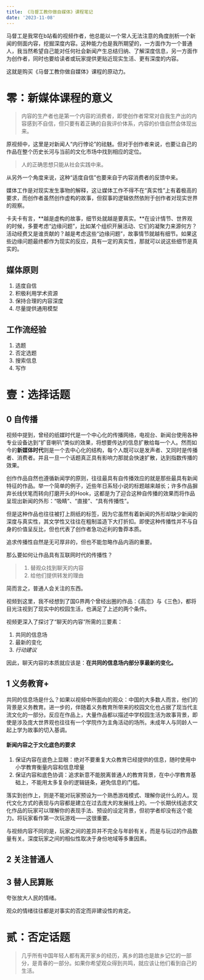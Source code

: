 ```yaml
---
title: 《马督工教你做自媒体》课程笔记
date: '2023-11-08'
---
```

马督工是我常在b站看的视频作者，他总能以一个常人无法注意的角度剖析一个新闻的侧面内容，挖掘深度内容。这种能力也是我所期望的，一方面作为一个普通人，我当然希望自己能对任何社会新闻产生总结归纳、了解深度信息，另一方面作为创作者，同时也要给读者或玩家提供更贴近现实生活、更有深度的内容。

这就是购买《马督工教你做自媒体》课程的原动力。

# 零：新媒体课程的意义

> 内容的生产者也是第一个内容的消费者，即使创作者常常对自我生产出的内容感到不自信，但只要有着正确的自我评价体系，内容的价值自然会体现出来。

原视频中，这里是对新闻人“内行悖论”的祛魅。但对于创作者来说，也要让自己的作品在整个历史长河与当前的文化市场中找到相应的定位。

> 人的正确思想只能从社会实践中来。

从另外一个角度来说，这种“适度自信”也要来自于内容消费者的反馈中来。

媒体工作是对现实发生事物的解释，这让媒体工作不得不在“真实性”上有着极高的要求，而创作者虽然创作虚构的故事，但叙事的逻辑依然依附于创作者对现实世界的观察。

卡夫卡有言，**越是虚构的故事，细节处就越是要真实。**在设计情节、世界观的时候，多要考虑“边缘问题”，比如某个组织开展活动、它们的凝聚力来源何方？活动经费又是谁贡献的？越是考虑这些“边缘问题”，故事情节就越有细节。如果这些边缘问题最终都作为现实的反应，具有一定的真实性，那就可以说这些细节是真实的。

## 媒体原则

1. 适度自信
2. 积极利用学术资源
3. 保持合理的内容深度
4. 尽量提供通用模型

## 工作流经验

1. 选题
2. 否定选题
3. 搜索信息
4. 写作

# 壹：选择话题



## 0 自传播

视频中提到，曾经的纸媒时代是一个中心化的传播网络，电视台、新闻台使用各种专业设备达到“扩音喇叭”类似的效果，将想要传达的信息扩散给每一个人。然而如今的**新媒体时代**则是一个去中心化的结构，每个人既可以是发声者、又同时是传播者、消费者。并且一旦一个话题真正具有影响力那就会快速扩散，达到指数传播的效果。

创作作品自然也遵循新闻学的原则，往往最具有自传播效应的就是那些最具有新闻特征的作品。举一个简单的例子，近些年日系轻小说的标题越来越长；许多作品摒弃长线伏笔而转向打磨开头的Hook，这都是为了迎合这种自传播的效果而将作品呈现出新闻的外形：“吸睛”、“直接”、“具有传播性”。

但是这种作品也往往被打上厕纸的标签，因为它虽然有着新闻的外形却缺少新闻的深度与真实性，其文学性又往往在粗制滥造下大打折扣。即使这种传播性并不与自身的价值呈反比，但也代表了创作者急功近利的鲁莽本质。

追求传播性自然是无可厚非的，但也不能忽略作品内涵的重要。

那么要如何让作品具有互联网时代的传播性？

> 1. 替观众找到聊天的内容
> 2. 给他们提供转发的理由

简而言之，普通人会关注的东西。

视频到这里，我不经想到了国G界两个曾经出圈的作品：《高恋》与《三色》，都将目光注视到了现实中的校园生活，也满足了上述的两个条件。

视频更深入了探讨了“聊天的内容”所需的三要素：

1. 共同的信息场
2. 最新的变化
3. *行动建议*

因此，聊天内容的本质就应该是：**在共同的信息场内部分享最新的变化。**

## 1 义务教育+

共同的信息场是什么？如果以视频中所面向的观众：中国的大多数人而言，他们的背景是义务教育。进一步的，伴随着义务教育所带来的校园文化也占据了现当代主流文化的一部分。反应在作品上，大量作品都以描述中学校园生活为故事背景，即使是涉及庞大世界观也往往有一个学院作为主角活动的场所。未成年人与同龄人一起上学为故事的切入基调。

#### 新闻内容之于文化底色的要求

1. 保证内容在底色上显眼：绝对不要重复大众教育已经提供的信息，随时使用中小学教育衡量内容和信息增量
2. 保证内容和底色协调：追求新意不能脱离普通人的教育背景，在中小学教育基础上，不能用太多复杂的逻辑链条，避免信息的门槛。

落实到创作上，则是不能对玩家预设为一个熟悉游戏模式、理解你说什么的人。现代文化方式的表现与内容都是建立在过去庞大的发展线上的。一个长期伏线追求文化作品的玩家可以理解你的表现手法、预设的设定背景，但初学者却没有这个能力。将玩家看作第一次玩游戏——这很重要。

与视频内容不同的是，玩家之间的差异并不完全与年龄有关，而是与玩过的作品数量有关。深度玩家之间的相似性取决于身份地域等多重因素。

## 2 关注普通人

## 3 替人民算账

夸张放大人民的情绪。

观众的情绪往往都是对事实的否定而非建设性的肯定。

# 贰：否定话题

>  几乎所有中国年轻人都有离开家乡的经历，离乡的路也是故乡记忆的一部分，是青春的一部分。如果你希望观众得到共鸣，就应该让他们看到自己的生活。


